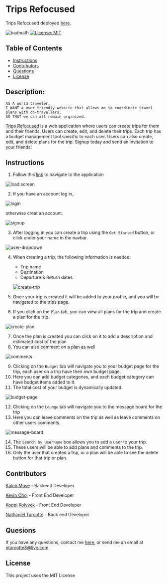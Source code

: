 # Trips Refocused

Trips Refocused deployed <a href="https://trips-refocused.herokuapp.com/">here</a>.

![badmath](https://img.shields.io/github/repo-size/TheHebi/travel-planner-backend)
[![License: MIT](https://img.shields.io/badge/License-MIT-yellow.svg)](https://opensource.org/licenses/MIT)

## Table of Contents

- [Instructions](#instructions)
- [Contributors](#contributors)
- [Questions](#questions)
- [License](#license)

## Description:

```
AS A world traveler,
I WANT a user friendly website that allows me to coordinate travel plans with co-travellers,
SO THAT we can all remain organized.
```

<a href="https://trips-refocused.herokuapp.com/">Trips Refocused</a> is a web application where users can create trips for them and their friends. Users can create, edit, and delete their trips. Each trip has a budget management tool specific to each user. Users can also create, edit, and delete plans for the trip. Signup today and send an invitation to your friends!

## Instructions

1. Follow this <a href="https://trips-refocused.herokuapp.com/">link</a> to navigate to the application

![load screen](./images/load.png)

2. If you have an account log in,

![login](./images/login.png)

otherwise creat an account.

![signup](./images/signup.png)

3. After logging in you can create a trip using the `Get Started` button, or click under your name in the navbar.

![user-dropdown](./images/user-dropdown.png)

4. When creating a trip, the following information is needed:
    * Trip name
    * Destination
    * Departure & Return dates.

    ![create-trip](./images/create-trip.png)

5. Once your trip is created it will be added to your profile, and you will be navigated to the trips page.
6. If you click on the `Plan` tab, you can view all plans for the trip and create a plan for the trip.

![create-plan](./images/create-plan.png)

7. Once the plan is created you can click on it to add a description and estimated cost of the plan
8. You can also comment on a plan as well

![comments](./images/comments.png)

9. Clicking on the `Budget` tab will navigate you to your budget page for the trip, each user on a trip have their own budget page.
10. Here you can add budget categories, and each budget category can have budget items added to it.
11. The total cost of your budget is dynamically updated.

![budget-page](./images/budget-page.png)

12. Clicking on the `Lounge` tab will navigate you to the message board for the trip
13. Here you can leave comments on the trip as well as leave comments on other users comments.

![message-board](./images/message-board.png)

14. The `Search by Username` box allows you to add a user to your trip.
15. These users will be able to add plans and comments to the trip.
16. Only the user that created a trip, or a plan will be able to see the delete button for that trip or plan.

## Contributors

<a href="https://github.com/TheHebi">Kaleb Muse</a> - Backend Developer

<a href="https://github.com/rhwlffk1028">Kevin Choi</a> - Front End Developer

<a href="https://github.com/kkolyvek">Koppi Kolyvek</a> - Front End Developer

<a href="https://github.com/TheHebi">Nathaniel Turcotte</a> - Back end Developer

## Quesions

If you have any questions, contact me <a href="https://github.com/TheHebi" target="_blank">here</a>, or send me an email at nturcotte8@live.com.

## License

This project uses the MIT License